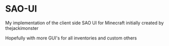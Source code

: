 # SAO-UI
My implementation of the client side SAO UI for Minecraft initially created by thejackimonster

Hopefully with more GUI's for all inventories and custom others 